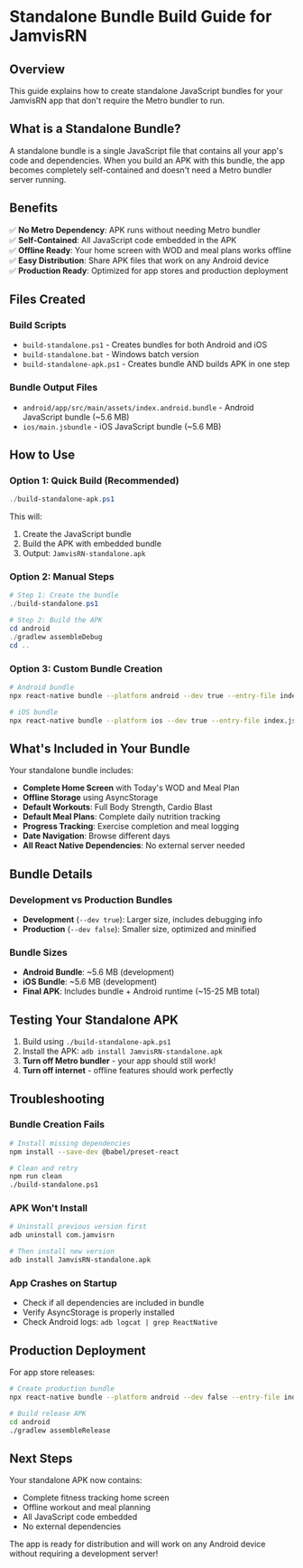 # Standalone Bundle Build Guide for JamvisRN

## Overview
This guide explains how to create standalone JavaScript bundles for your JamvisRN app that don't require the Metro bundler to run.

## What is a Standalone Bundle?
A standalone bundle is a single JavaScript file that contains all your app's code and dependencies. When you build an APK with this bundle, the app becomes completely self-contained and doesn't need a Metro bundler server running.

## Benefits
✅ **No Metro Dependency**: APK runs without needing Metro bundler  
✅ **Self-Contained**: All JavaScript code embedded in the APK  
✅ **Offline Ready**: Your home screen with WOD and meal plans works offline  
✅ **Easy Distribution**: Share APK files that work on any Android device  
✅ **Production Ready**: Optimized for app stores and production deployment  

## Files Created

### Build Scripts
- `build-standalone.ps1` - Creates bundles for both Android and iOS
- `build-standalone.bat` - Windows batch version  
- `build-standalone-apk.ps1` - Creates bundle AND builds APK in one step

### Bundle Output Files
- `android/app/src/main/assets/index.android.bundle` - Android JavaScript bundle (~5.6 MB)
- `ios/main.jsbundle` - iOS JavaScript bundle (~5.6 MB)

## How to Use

### Option 1: Quick Build (Recommended)
```powershell
./build-standalone-apk.ps1
```
This will:
1. Create the JavaScript bundle
2. Build the APK with embedded bundle
3. Output: `JamvisRN-standalone.apk`

### Option 2: Manual Steps
```powershell
# Step 1: Create the bundle
./build-standalone.ps1

# Step 2: Build the APK
cd android
./gradlew assembleDebug
cd ..
```

### Option 3: Custom Bundle Creation
```bash
# Android bundle
npx react-native bundle --platform android --dev true --entry-file index.js --bundle-output android/app/src/main/assets/index.android.bundle --assets-dest android/app/src/main/res

# iOS bundle  
npx react-native bundle --platform ios --dev true --entry-file index.js --bundle-output ios/main.jsbundle
```

## What's Included in Your Bundle

Your standalone bundle includes:
- **Complete Home Screen** with Today's WOD and Meal Plan
- **Offline Storage** using AsyncStorage
- **Default Workouts**: Full Body Strength, Cardio Blast
- **Default Meal Plans**: Complete daily nutrition tracking
- **Progress Tracking**: Exercise completion and meal logging
- **Date Navigation**: Browse different days
- **All React Native Dependencies**: No external server needed

## Bundle Details

### Development vs Production Bundles
- **Development** (`--dev true`): Larger size, includes debugging info
- **Production** (`--dev false`): Smaller size, optimized and minified

### Bundle Sizes
- **Android Bundle**: ~5.6 MB (development)
- **iOS Bundle**: ~5.6 MB (development)
- **Final APK**: Includes bundle + Android runtime (~15-25 MB total)

## Testing Your Standalone APK

1. Build using `./build-standalone-apk.ps1`
2. Install the APK: `adb install JamvisRN-standalone.apk`
3. **Turn off Metro bundler** - your app should still work!
4. **Turn off internet** - offline features should work perfectly

## Troubleshooting

### Bundle Creation Fails
```bash
# Install missing dependencies
npm install --save-dev @babel/preset-react

# Clean and retry
npm run clean
./build-standalone.ps1
```

### APK Won't Install
```bash
# Uninstall previous version first
adb uninstall com.jamvisrn

# Then install new version
adb install JamvisRN-standalone.apk
```

### App Crashes on Startup
- Check if all dependencies are included in bundle
- Verify AsyncStorage is properly installed
- Check Android logs: `adb logcat | grep ReactNative`

## Production Deployment

For app store releases:
```bash
# Create production bundle
npx react-native bundle --platform android --dev false --entry-file index.js --bundle-output android/app/src/main/assets/index.android.bundle --assets-dest android/app/src/main/res

# Build release APK
cd android
./gradlew assembleRelease
```

## Next Steps

Your standalone APK now contains:
- Complete fitness tracking home screen
- Offline workout and meal planning
- All JavaScript code embedded
- No external dependencies

The app is ready for distribution and will work on any Android device without requiring a development server!

